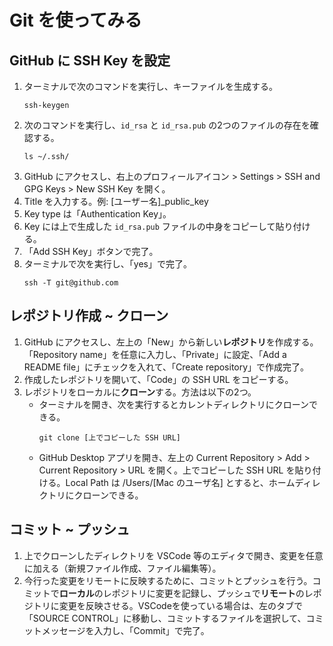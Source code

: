 # Git を使ってみる

## GitHub に SSH Key を設定
1. ターミナルで次のコマンドを実行し、キーファイルを生成する。
     ```
     ssh-keygen
     ```
2. 次のコマンドを実行し、`id_rsa` と `id_rsa.pub` の2つのファイルの存在を確認する。
    ```
    ls ~/.ssh/
    ```
3. GitHub にアクセスし、右上のプロフィールアイコン > Settings > SSH and GPG Keys > New SSH Key を開く。
4. Title を入力する。例: [ユーザー名]_public_key
5. Key type は「Authentication Key」。
6. Key には上で生成した `id_rsa.pub` ファイルの中身をコピーして貼り付ける。
7. 「Add SSH Key」ボタンで完了。
8. ターミナルで次を実行し、「yes」で完了。
    ```
    ssh -T git@github.com
    ```


## レポジトリ作成 ~ クローン
1. GitHub にアクセスし、左上の「New」から新しい**レポジトリ**を作成する。「Repository name」を任意に入力し、「Private」に設定、「Add a README file」にチェックを入れて、「Create repository」で作成完了。
2. 作成したレポジトリを開いて、「Code」の SSH URL をコピーする。
3. レポジトリをローカルに**クローン**する。方法は以下の2つ。
   - ターミナルを開き、次を実行するとカレントディレクトリにクローンできる。
        ```
        git clone [上でコピーした SSH URL]
        ```
   - GitHub Desktop アプリを開き、左上の Current Repository > Add > Current Repository > URL を開く。上でコピーした SSH URL を貼り付ける。Local Path は /Users/[Mac のユーザ名] とすると、ホームディレクトリにクローンできる。
  
## コミット ~ プッシュ
1. 上でクローンしたディレクトリを VSCode 等のエディタで開き、変更を任意に加える（新規ファイル作成、ファイル編集等）。
2. 今行った変更をリモートに反映するために、コミットとプッシュを行う。コミットで**ローカル**のレポジトリに変更を記録し、プッシュで**リモート**のレポジトリに変更を反映させる。VSCodeを使っている場合は、左のタブで「SOURCE CONTROL」に移動し、コミットするファイルを選択して、コミットメッセージを入力し、「Commit」で完了。